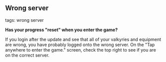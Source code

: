 ## Wrong server
tags: wrong server

**Has your progress "reset" when you enter the game?**

If you login after the update and see that all of your valkyries and equipment are wrong, you have probably logged onto the wrong server. On the "Tap anywhere to enter the game." screen, check the top right to see if you are on the correct server.